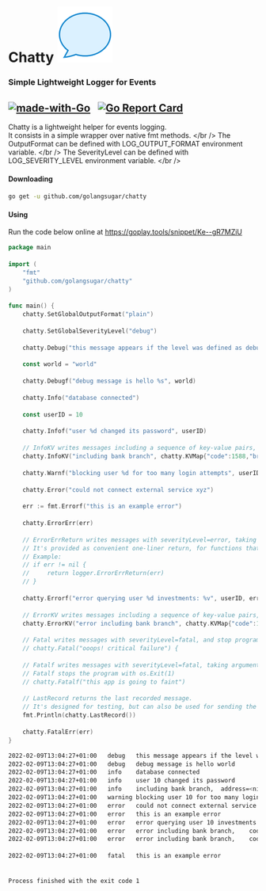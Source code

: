 # Chatty ![Chatty](etc/chatty.png)
### Simple Lightweight Logger for Events
[![made-with-Go](https://img.shields.io/badge/Made%20with-Go-1f425f.svg)](http://golang.org)
&nbsp;
[![Go Report Card](https://goreportcard.com/badge/github.com/golangsugar/chatty)](https://goreportcard.com/report/github.com/golangsugar/chatty)
---
Chatty is a lightweight helper for events logging. <br />
It consists in a simple wrapper over native fmt methods. </br />
The OutputFormat can be defined with LOG_OUTPUT_FORMAT environment variable. </br />
The SeverityLevel can be defined with LOG_SEVERITY_LEVEL environment variable. </br />

#### Downloading
```bash
go get -u github.com/golangsugar/chatty
```

#### Using
Run the code below online at https://goplay.tools/snippet/Ke--gR7MZiU

```go
package main

import (
	"fmt"
	"github.com/golangsugar/chatty"
)

func main() {
	chatty.SetGlobalOutputFormat("plain")

	chatty.SetGlobalSeverityLevel("debug")

	chatty.Debug("this message appears if the level was defined as debug")

	const world = "world"
	
	chatty.Debugf("debug message is hello %s", world)

	chatty.Info("database connected")

	const userID = 10
	
	chatty.Infof("user %d changed its password", userID)

	// InfoKV writes messages including a sequence of key-value pairs, with severityLevel=info
	chatty.InfoKV("including bank branch", chatty.KVMap{"code":1588,"branch":"münch","address":nil})	

	chatty.Warnf("blocking user %d for too many login attempts", userID)

	chatty.Error("could not connect external service xyz")

	err := fmt.Errorf("this is an example error")
	
	chatty.ErrorErr(err)
	
	// ErrorErrReturn writes messages with severityLevel=error, taking arguments in fmt.Printf format
	// It's provided as convenient one-liner return, for functions that returns an error
	// Example:
	// if err != nil {
	//     return logger.ErrorErrReturn(err)
	// }
	
	chatty.Errorf("error querying user %d investments: %v", userID, err)

	// ErrorKV writes messages including a sequence of key-value pairs, with severityLevel=error
	chatty.ErrorKV("error including bank branch", chatty.KVMap{"code":1588,"branch":"münch","error":err})
	
	// Fatal writes messages with severityLevel=fatal, and stop program with os.Exit(1)
	// chatty.Fatal("ooops! critical failure") {

	// Fatalf writes messages with severityLevel=fatal, taking arguments in fmt.Printf format
	// Fatalf stops the program with os.Exit(1)
	// chatty.Fatalf("this app is going to faint")

	// LastRecord returns the last recorded message.
	// It's designed for testing, but can also be used for sending the same message for two or more output engines
	fmt.Println(chatty.LastRecord())
    
	chatty.FatalErr(err)
}
```
```bash
2022-02-09T13:04:27+01:00	debug	this message appears if the level was defined as debug
2022-02-09T13:04:27+01:00	debug	debug message is hello world
2022-02-09T13:04:27+01:00	info	database connected
2022-02-09T13:04:27+01:00	info	user 10 changed its password
2022-02-09T13:04:27+01:00	info	including bank branch,	address=<nil>,	code=1588,	branch=münch
2022-02-09T13:04:27+01:00	warning	blocking user 10 for too many login attempts
2022-02-09T13:04:27+01:00	error	could not connect external service xyz
2022-02-09T13:04:27+01:00	error	this is an example error
2022-02-09T13:04:27+01:00	error	error querying user 10 investments: this is an example error
2022-02-09T13:04:27+01:00	error	error including bank branch,	code=1588,	branch=münch,	error=this is an example error
2022-02-09T13:04:27+01:00	error	error including bank branch,	code=1588,	branch=münch,	error=this is an example error

2022-02-09T13:04:27+01:00	fatal	this is an example error


Process finished with the exit code 1
```

